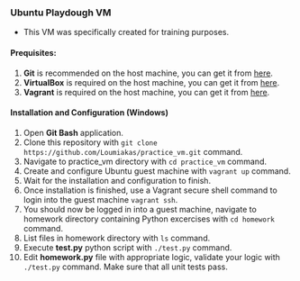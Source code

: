 ### Ubuntu Playdough VM

- This VM was specifically created for training purposes.

#### Prequisites:
1. **Git** is recommended on the host machine, you can get it from
   [here](https://git-scm.com/downloads).
2. **VirtualBox** is required  on the host machine, you can get it from
   [here](https://www.virtualbox.org/wiki/Downloads).
3. **Vagrant** is required  on the host machine, you can get it from
   [here](https://www.vagrantup.com/downloads.html).

#### Installation and Configuration (Windows)
1. Open **Git Bash** application.
2. Clone this repository with
`git clone https://github.com/Loumiakas/practice_vm.git` command.
3. Navigate to practice_vm directory with `cd practice_vm` command.
4. Create and configure Ubuntu guest machine with `vagrant up` command.
5. Wait for the installation and configuration to finish.
6. Once installation is finished, use a Vagrant secure shell command to
login into the guest machine `vagrant ssh`.
7. You should now be logged in into a guest machine, navigate to homework
   directory containing Python excercises with `cd homework` command.
8. List files in homework directory with `ls` command.
9. Execute **test.py** python script with `./test.py` command.
9. Edit **homework.py** file with appropriate logic, validate your logic with
   `./test.py` command. Make sure that all unit tests pass.
